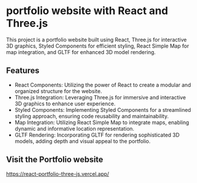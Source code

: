 # portfolio website with React and Three.js
This project is a portfolio website built using React, Three.js for interactive 3D graphics, Styled Components for efficient styling, React Simple Map for map integration, and GLTF for enhanced 3D model rendering.

## Features
- React Components: Utilizing the power of React to create a modular and organized structure for the website.
- Three.js Integration: Leveraging Three.js for immersive and interactive 3D graphics to enhance user experience.
- Styled Components: Implementing Styled Components for a streamlined styling approach, ensuring code reusability and maintainability.
- Map Integration: Utilizing React Simple Map to integrate maps, enabling dynamic and informative location representation.
- GLTF Rendering: Incorporating GLTF for rendering sophisticated 3D models, adding depth and visual appeal to the portfolio.



## Visit the Portfolio website
https://react-portfolio-three-js.vercel.app/
